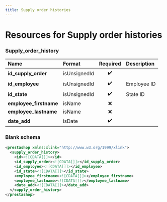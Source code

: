 ```yaml
---
title: Supply order histories
---
```


# Resources for Supply order histories

### Supply_order_history

|          Name          |    Format    | Required | Description |
| :--------------------- | :----------- | :------: | :---------- |
| **id_supply_order**    | isUnsignedId | ✔️       |             |
| **id_employee**        | isUnsignedId | ✔️       | Employee ID |
| **id_state**           | isUnsignedId | ✔️       | State ID    |
| **employee_firstname** | isName       | ❌        |             |
| **employee_lastname**  | isName       | ❌        |             |
| **date_add**           | isDate       | ✔️       |             |


### Blank schema

```xml
<prestashop xmlns:xlink="http://www.w3.org/1999/xlink">
  <supply_order_history>
    <id><![CDATA[]]></id>
    <id_supply_order><![CDATA[]]></id_supply_order>
    <id_employee><![CDATA[]]></id_employee>
    <id_state><![CDATA[]]></id_state>
    <employee_firstname><![CDATA[]]></employee_firstname>
    <employee_lastname><![CDATA[]]></employee_lastname>
    <date_add><![CDATA[]]></date_add>
  </supply_order_history>
</prestashop>
```

